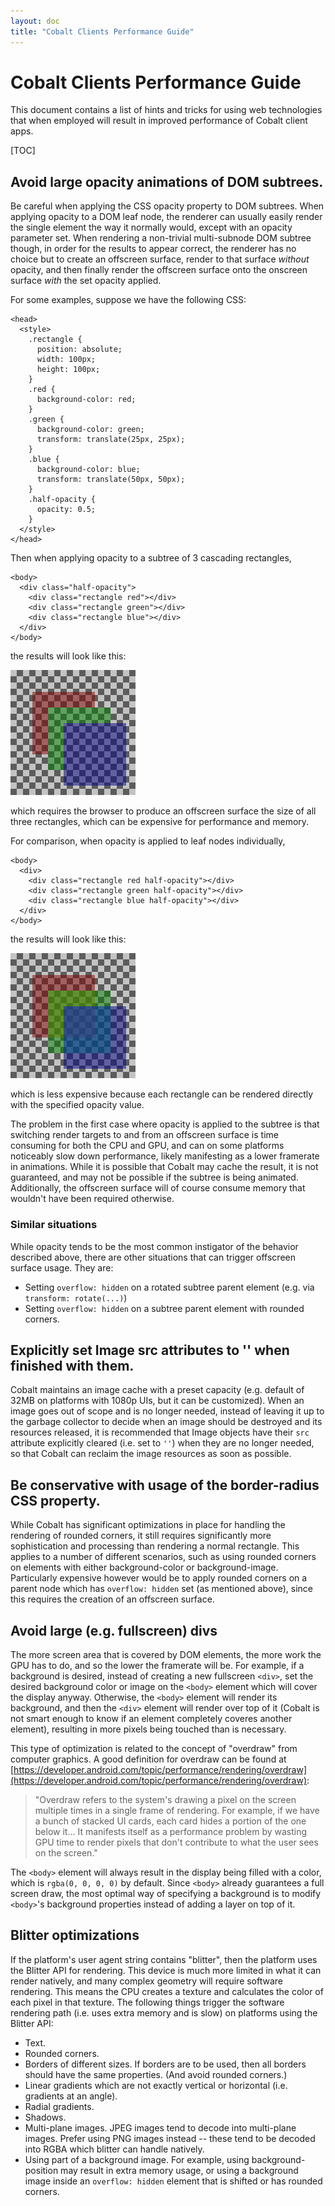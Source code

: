```yaml
---
layout: doc
title: "Cobalt Clients Performance Guide"
---
```

# Cobalt Clients Performance Guide

This document contains a list of hints and tricks for using web technologies
that when employed will result in improved performance of Cobalt client apps.

[TOC]

## Avoid large opacity animations of DOM subtrees.

Be careful when applying the CSS opacity property to DOM subtrees.  When
applying opacity to a DOM leaf node, the renderer can usually easily render the
single element the way it normally would, except with an opacity parameter set.
When rendering a non-trivial multi-subnode DOM subtree though, in order for
the results to appear correct, the renderer has no choice but to create an
offscreen surface, render to that surface *without* opacity, and then finally
render the offscreen surface onto the onscreen surface *with* the set opacity
applied.

For some examples, suppose we have the following CSS:

```
<head>
  <style>
    .rectangle {
      position: absolute;
      width: 100px;
      height: 100px;
    }
    .red {
      background-color: red;
    }
    .green {
      background-color: green;
      transform: translate(25px, 25px);
    }
    .blue {
      background-color: blue;
      transform: translate(50px, 50px);
    }
    .half-opacity {
      opacity: 0.5;
    }
  </style>
</head>
```

Then when applying opacity to a subtree of 3 cascading rectangles,
```
<body>
  <div class="half-opacity">
    <div class="rectangle red"></div>
    <div class="rectangle green"></div>
    <div class="rectangle blue"></div>
  </div>
</body>
```
the results will look like this:

![Opacity applied to subtree](resources/clients_performance_guide/opacity_on_subtree.png)

which requires the browser to produce an offscreen surface the size of all three
rectangles, which can be expensive for performance and memory.

For comparison, when opacity is applied to leaf nodes individually,
```
<body>
  <div>
    <div class="rectangle red half-opacity"></div>
    <div class="rectangle green half-opacity"></div>
    <div class="rectangle blue half-opacity"></div>
  </div>
</body>
```
the results will look like this:

![Opacity to each element of subtree](resources/clients_performance_guide/opacity_on_individuals.png)

which is less expensive because each rectangle can be rendered directly with
the specified opacity value.

The problem in the first case where opacity is applied to the subtree is that
switching render targets to and from an offscreen surface is time consuming
for both the CPU and GPU, and can on some platforms noticeably slow down
performance, likely manifesting as a lower framerate in animations.  While it is
possible that Cobalt may cache the result, it is not guaranteed, and may not be
possible if the subtree is being animated.  Additionally, the offscreen surface
will of course consume memory that wouldn't have been required otherwise.

### Similar situations

While opacity tends to be the most common instigator of the behavior described
above, there are other situations that can trigger offscreen surface usage.
They are:

 - Setting `overflow: hidden` on a rotated subtree parent element (e.g. via
   `transform: rotate(...)`)
 - Setting `overflow: hidden` on a subtree parent element with rounded corners.

## Explicitly set Image src attributes to '' when finished with them.

Cobalt maintains an image cache with a preset capacity (e.g. default of 32MB on
platforms with 1080p UIs, but it can be customized).  When an image goes out
of scope and is no longer needed, instead of leaving it up to the garbage
collector to decide when an image should be destroyed and its resources
released, it is recommended that Image objects have their `src` attribute
explicitly cleared (i.e. set to `''`) when they are no longer needed, so
that Cobalt can reclaim the image resources as soon as possible.

## Be conservative with usage of the border-radius CSS property.

While Cobalt has significant optimizations in place for handling the rendering
of rounded corners, it still requires significantly more sophistication and
processing than rendering a normal rectangle.  This applies to a number of
different scenarios, such as using rounded corners on elements with either
background-color or background-image.  Particularly expensive however would
be to apply rounded corners on a parent node which has `overflow: hidden` set
(as mentioned above), since this requires the creation of an offscreen surface.

## Avoid large (e.g. fullscreen) divs

The more screen area that is covered by DOM elements, the more work the GPU has
to do, and so the lower the framerate will be.  For example, if a background
is desired, instead of creating a new fullscreen `<div>`, set the
desired background color or image on the `<body>` element which will cover the
display anyway.  Otherwise, the `<body>` element will render its background, and
then the `<div>` element will render over top of it (Cobalt is not smart enough
to know if an element completely coveres another element), resulting in more
pixels being touched than is necessary.

This type of optimization is related to the concept of "overdraw" from computer
graphics.  A good definition for overdraw can be found at
[https://developer.android.com/topic/performance/rendering/overdraw](https://developer.android.com/topic/performance/rendering/overdraw):

> "Overdraw refers to the system's drawing a pixel on the screen multiple times
>  in a single frame of rendering. For example, if we have a bunch of stacked
>  UI cards, each card hides a portion of the one below it... It manifests
>  itself as a performance problem by wasting GPU time to render pixels that
>  don't contribute to what the user sees on the screen."

The `<body>` element will always result in the display being filled with a
color, which is `rgba(0, 0, 0, 0)` by default.  Since `<body>` already
guarantees a full screen draw, the most optimal way of specifying a
background is to modify `<body>`'s background properties instead of adding
a layer on top of it.

## Blitter optimizations

If the platform's user agent string contains "blitter", then the platform uses
the Blitter API for rendering. This device is much more limited in what it can
render natively, and many complex geometry will require software rendering.
This means the CPU creates a texture and calculates the color of each pixel in
that texture. The following things trigger the software rendering path (i.e.
uses extra memory and is slow) on platforms using the Blitter API:

 - Text.
 - Rounded corners.
 - Borders of different sizes. If borders are to be used, then all borders
   should have the same properties. (And avoid rounded corners.)
 - Linear gradients which are not exactly vertical or horizontal (i.e. gradients
   at an angle).
 - Radial gradients.
 - Shadows.
 - Multi-plane images. JPEG images tend to decode into multi-plane images.
   Prefer using PNG images instead -- these tend to be decoded into RGBA which
   blitter can handle natively.
 - Using part of a background image. For example, using background-position may
   result in extra memory usage, or using a background image inside an
   `overflow: hidden` element that is shifted or has rounded corners.
